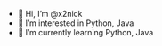 - 👋 Hi, I’m @x2nick
- 👀 I’m interested in Python, Java
- 🌱 I’m currently learning Python, Java
<!---
x2nick/x2nick is a ✨ special ✨ repository because its `README.md` (this file) appears on your GitHub profile.
You can click the Preview link to take a look at your changes.
--->
